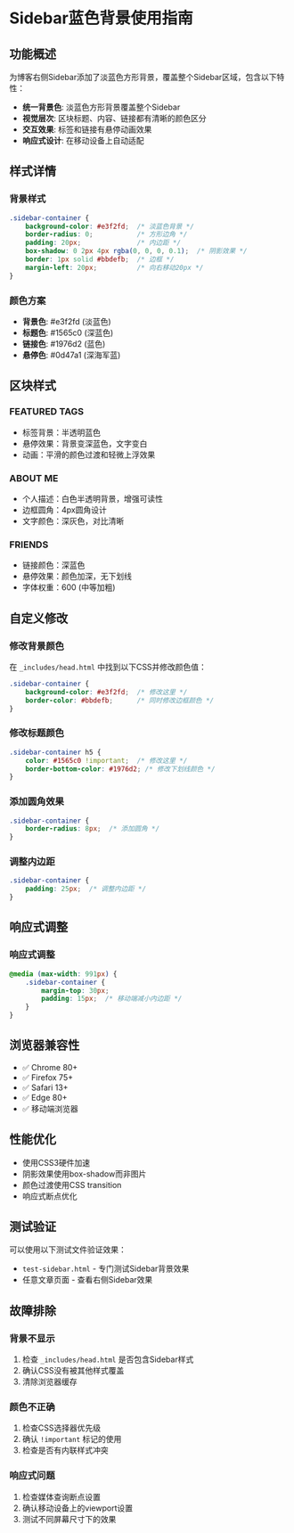 # Sidebar蓝色背景使用指南

## 功能概述

为博客右侧Sidebar添加了淡蓝色方形背景，覆盖整个Sidebar区域，包含以下特性：

- **统一背景色**: 淡蓝色方形背景覆盖整个Sidebar
- **视觉层次**: 区块标题、内容、链接都有清晰的颜色区分
- **交互效果**: 标签和链接有悬停动画效果
- **响应式设计**: 在移动设备上自动适配

## 样式详情

### 背景样式
```css
.sidebar-container {
    background-color: #e3f2fd;  /* 淡蓝色背景 */
    border-radius: 0;           /* 方形边角 */
    padding: 20px;              /* 内边距 */
    box-shadow: 0 2px 4px rgba(0, 0, 0, 0.1);  /* 阴影效果 */
    border: 1px solid #bbdefb;  /* 边框 */
    margin-left: 20px;          /* 向右移动20px */
}
```

### 颜色方案
- **背景色**: #e3f2fd (淡蓝色)
- **标题色**: #1565c0 (深蓝色)
- **链接色**: #1976d2 (蓝色)
- **悬停色**: #0d47a1 (深海军蓝)

## 区块样式

### FEATURED TAGS
- 标签背景：半透明蓝色
- 悬停效果：背景变深蓝色，文字变白
- 动画：平滑的颜色过渡和轻微上浮效果

### ABOUT ME
- 个人描述：白色半透明背景，增强可读性
- 边框圆角：4px圆角设计
- 文字颜色：深灰色，对比清晰

### FRIENDS
- 链接颜色：深蓝色
- 悬停效果：颜色加深，无下划线
- 字体权重：600 (中等加粗)

## 自定义修改

### 修改背景颜色
在 `_includes/head.html` 中找到以下CSS并修改颜色值：

```css
.sidebar-container {
    background-color: #e3f2fd;  /* 修改这里 */
    border-color: #bbdefb;      /* 同时修改边框颜色 */
}
```

### 修改标题颜色
```css
.sidebar-container h5 {
    color: #1565c0 !important;  /* 修改这里 */
    border-bottom-color: #1976d2; /* 修改下划线颜色 */
}
```

### 添加圆角效果
```css
.sidebar-container {
    border-radius: 8px;  /* 添加圆角 */
}
```

### 调整内边距
```css
.sidebar-container {
    padding: 25px;  /* 调整内边距 */
}
```

## 响应式调整

### 响应式调整
```css
@media (max-width: 991px) {
    .sidebar-container {
        margin-top: 30px;
        padding: 15px;  /* 移动端减小内边距 */
    }
}
```

## 浏览器兼容性

- ✅ Chrome 80+
- ✅ Firefox 75+
- ✅ Safari 13+
- ✅ Edge 80+
- ✅ 移动端浏览器

## 性能优化

- 使用CSS3硬件加速
- 阴影效果使用box-shadow而非图片
- 颜色过渡使用CSS transition
- 响应式断点优化

## 测试验证

可以使用以下测试文件验证效果：
- `test-sidebar.html` - 专门测试Sidebar背景效果
- 任意文章页面 - 查看右侧Sidebar效果

## 故障排除

### 背景不显示
1. 检查 `_includes/head.html` 是否包含Sidebar样式
2. 确认CSS没有被其他样式覆盖
3. 清除浏览器缓存

### 颜色不正确
1. 检查CSS选择器优先级
2. 确认 `!important` 标记的使用
3. 检查是否有内联样式冲突

### 响应式问题
1. 检查媒体查询断点设置
2. 确认移动设备上的viewport设置
3. 测试不同屏幕尺寸下的效果